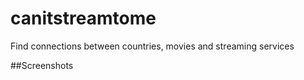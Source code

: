 # canitstreamtome

Find connections between countries, movies and streaming services


##Screenshots

